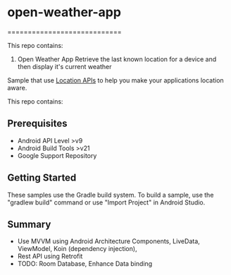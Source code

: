 # open-weather-app

============================

This repo contains:

1. Open Weather App
Retrieve the last known location for a device and then display it's current weather


Sample that use
[Location APIs](http://developer.android.com/google/play-services/location.html)
to help you make your applications location aware.

This repo contains:

Prerequisites
--------------

- Android API Level >v9
- Android Build Tools >v21
- Google Support Repository

Getting Started
---------------

These samples use the Gradle build system. To build a sample, use the
"gradlew build" command or use "Import Project" in Android Studio.


## Summary
* Use MVVM using Android Architecture Components, LiveData, ViewModel, Koin (dependency injection), 
* Rest API using Retrofit
* TODO: Room Database, Enhance Data binding



